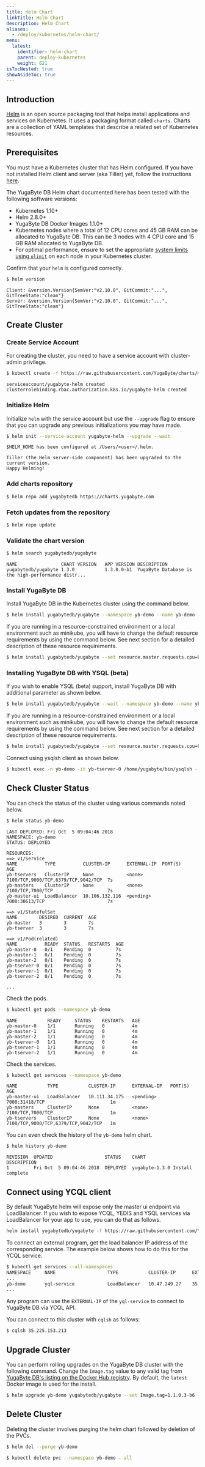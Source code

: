 ```yaml
---
title: Helm Chart
linkTitle: Helm Chart
description: Helm Chart
aliases:
  - /deploy/kubernetes/helm-chart/
menu:
  latest:
    identifier: helm-chart
    parent: deploy-kubernetes
    weight: 621
isTocNested: true
showAsideToc: true
---
```


## Introduction

[Helm](https://helm.sh/) is an open source packaging tool that helps install applications and services on Kubernetes. It uses a packaging format called `charts`. Charts are a collection of YAML templates that describe a related set of Kubernetes resources.

## Prerequisites

You must have a Kubernetes cluster that has Helm configured. If you have not installed Helm client and server (aka Tiller) yet, follow the instructions [here](https://docs.helm.sh/using_helm/#installing-helm).

The YugaByte DB Helm chart documented here has been tested with the following software versions:

- Kubernetes 1.10+
- Helm 2.8.0+
- YugaByte DB Docker Images 1.1.0+
- Kubernetes nodes where a total of 12 CPU cores and 45 GB RAM can be allocated to YugaByte DB. This can be 3 nodes with 4 CPU core and 15 GB RAM allocated to YugaByte DB.
- For optimal performance, ensure to set the appropriate [system limits using `ulimit`](../../manual-deployment/system-config/#setting-ulimits/) on each node in your Kubernetes cluster.

Confirm that your `helm` is configured correctly.

```sh
$ helm version
```

```
Client: &version.Version{SemVer:"v2.10.0", GitCommit:"...", GitTreeState:"clean"}
Server: &version.Version{SemVer:"v2.10.0", GitCommit:"...", GitTreeState:"clean"}
```

## Create Cluster

### Create Service Account

For creating the cluster, you need to have a service account with cluster-admin privilege.

```sh
$ kubectl create -f https://raw.githubusercontent.com/YugaByte/charts/master/stable/yugabyte/yugabyte-rbac.yaml
```

```
serviceaccount/yugabyte-helm created
clusterrolebinding.rbac.authorization.k8s.io/yugabyte-helm created
```

### Initialize Helm

Initialize `helm` with the service account but use the `--upgrade` flag to ensure that you can upgrade any previous initializations you may have made.

```sh
$ helm init --service-account yugabyte-helm --upgrade --wait
```

```
$HELM_HOME has been configured at /Users/<user>/.helm.

Tiller (the Helm server-side component) has been upgraded to the current version.
Happy Helming!
```

### Add charts repository

```sh
$ helm repo add yugabytedb https://charts.yugabyte.com
```

### Fetch updates from the repository

```sh
$ helm repo update
```

### Validate the chart version

```sh
$ helm search yugabytedb/yugabyte
```
```
NAME               	CHART VERSION	APP VERSION	DESCRIPTION
yugabytedb/yugabyte	1.3.0        	1.3.0.0-b1 	YugaByte Database is the high-performance distr...
```
### Install YugaByte DB

Install YugaByte DB in the Kubernetes cluster using the command below.

```sh
$ helm install yugabytedb/yugabyte --namespace yb-demo --name yb-demo --wait
```

If you are running in a resource-constrained environment or a local environment such as minikube, you will have to change the default resource requirements by using the command below. See next section for a detailed description of these resource requirements.

```sh
$ helm install yugabytedb/yugabyte --set resource.master.requests.cpu=0.1,resource.master.requests.memory=0.2Gi,resource.tserver.requests.cpu=0.1,resource.tserver.requests.memory=0.2Gi --namespace yb-demo --name yb-demo
```

### Installing YugaByte DB with YSQL (beta)
If you wish to enable YSQL (beta) support, install YugaByte DB with additional parameter as shown below.

```sh
$ helm install yugabytedb/yugabyte --wait --namespace yb-demo --name yb-demo --set "disableYsql=false"
```

If you are running in a resource-constrained environment or a local environment such as minikube, you will have to change the default resource requirements by using the command below. See next section for a detailed description of these resource requirements.

```sh
$ helm install yugabytedb/yugabyte --set resource.master.requests.cpu=0.1,resource.master.requests.memory=0.2Gi,resource.tserver.requests.cpu=0.1,resource.tserver.requests.memory=0.2Gi --namespace yb-demo --name yb-demo --set "disableYsql=true"
```

Connect using ysqlsh client as shown below.

```sh
$ kubectl exec -n yb-demo -it yb-tserver-0 /home/yugabyte/bin/ysqlsh -- -h yb-tserver-0.yb-tservers.yb-demo
```

## Check Cluster Status

You can check the status of the cluster using various commands noted below.

```sh
$ helm status yb-demo
```

```
LAST DEPLOYED: Fri Oct  5 09:04:46 2018
NAMESPACE: yb-demo
STATUS: DEPLOYED

RESOURCES:
==> v1/Service
NAME          TYPE          CLUSTER-IP      EXTERNAL-IP  PORT(S)                              AGE
yb-tservers   ClusterIP     None            <none>       7100/TCP,9000/TCP,6379/TCP,9042/TCP  7s
yb-masters    ClusterIP     None            <none>       7100/TCP,7000/TCP                    7s
yb-master-ui  LoadBalancer  10.106.132.116  <pending>    7000:30613/TCP                       7s

==> v1/StatefulSet
NAME        DESIRED  CURRENT  AGE
yb-master   3        3        7s
yb-tserver  3        3        7s

==> v1/Pod(related)
NAME          READY  STATUS   RESTARTS  AGE
yb-master-0   0/1    Pending  0         7s
yb-master-1   0/1    Pending  0         7s
yb-master-2   0/1    Pending  0         7s
yb-tserver-0  0/1    Pending  0         7s
yb-tserver-1  0/1    Pending  0         7s
yb-tserver-2  0/1    Pending  0         7s

...
```
Check the pods.

```sh
$ kubectl get pods --namespace yb-demo
```

```
NAME           READY     STATUS    RESTARTS   AGE
yb-master-0    1/1       Running   0          4m
yb-master-1    1/1       Running   0          4m
yb-master-2    1/1       Running   0          4m
yb-tserver-0   1/1       Running   0          4m
yb-tserver-1   1/1       Running   0          4m
yb-tserver-2   1/1       Running   0          4m
```
Check the services.

```sh
$ kubectl get services --namespace yb-demo
```

```
NAME           TYPE           CLUSTER-IP      EXTERNAL-IP   PORT(S)                               AGE
yb-master-ui   LoadBalancer   10.111.34.175   <pending>     7000:31418/TCP                        1m
yb-masters     ClusterIP      None            <none>        7100/TCP,7000/TCP                     1m
yb-tservers    ClusterIP      None            <none>        7100/TCP,9000/TCP,6379/TCP,9042/TCP   1m
```

You can even check the history of the `yb-demo` helm chart.

```sh
$ helm history yb-demo
```

```
REVISION  UPDATED                   STATUS    CHART           DESCRIPTION     
1         Fri Oct  5 09:04:46 2018  DEPLOYED  yugabyte-1.3.0 Install complete
```

## Connect using YCQL client

By default YugaByte helm will expose only the master ui endpoint via LoadBalancer. If you wish to expose YCQL, YEDIS and YSQL services via LoadBalancer for your app to use, you can do that as follows.

```sh
helm install yugabytedb/yugabyte -f https://raw.githubusercontent.com/YugaByte/charts/master/stable/yugabyte/expose-all.yaml --namespace yb-demo --name yb-demo --wait
```

To connect an external program, get the load balancer IP address of the corresponding service. The example below shows how to do this for the YCQL service.

```sh
$ kubectl get services --all-namespaces
NAMESPACE     NAME                   TYPE           CLUSTER-IP      EXTERNAL-IP      PORT(S)               AGE
...
yb-demo       yql-service            LoadBalancer   10.47.249.27    35.225.153.213   9042:30940/TCP        2m
...
```

Any program can use the `EXTERNAL-IP` of the `yql-service` to connect to YugaByte DB via YCQL API.

You can connect to this cluster with `cqlsh` as follows:

```sh
$ cqlsh 35.225.153.213
```

## Upgrade Cluster

You can perform rolling upgrades on the YugaByte DB cluster with the following command. Change the `Image.tag` value to any valid tag from [YugaByte DB's listing on the Docker Hub registry](https://hub.docker.com/r/yugabytedb/yugabyte/tags/). By default, the `latest` Docker image is used for the install.

```sh
$ helm upgrade yb-demo yugabytedb/yugabyte --set Image.tag=1.1.0.3-b6 --wait
```

## Delete Cluster

Deleting the cluster involves purging the helm chart followed by deletion of the PVCs.

```sh
$ helm del --purge yb-demo
```

```sh
$ kubectl delete pvc --namespace yb-demo --all
```
